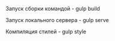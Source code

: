 Запуск сборки командой - gulp build  

Запуск локального сервера - gulp serve  

Компиляция стилей - gulp style